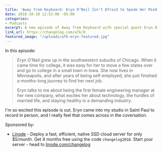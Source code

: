 ```yaml
---
title: 'Away from Keyboard: Eryn O’Neil Isn’t Afraid to Speak Her Mind'
date: 2018-10-10 12:52:00 -05:00
categories:
- Podcasts
excerpt: A new episode of Away from Keyboard with special guest Eryn O'Neil.
link_url: https://changelog.com/afk/8
featured_image: "/uploads/afk-eryn-featured.jpg"
---
```


In this episode:

> Eryn O'Neil grew up in the southwestern suburbs of Chicago. When it came time for college, it was easy for her to move a few states over and go to college in a small town in Iowa. She now lives in Minneapolis, and after years of being self-employed, she just finished a months-long journey to find her next job.
>
> Eryn talks to me about being the first female engineering manager at her new company, what excites her about technology, the hurdles of married life, and staying healthy in a demanding industry.

I'm so excited this episode is out. Eryn came into my studio in Saint Paul to record in person, and I really feel that comes across in the coversation.

Sponsored by:

- [Linode](https://linode.com/changelog) - Deploy a fast, efficient, native SSD cloud server for only $5/month. Get 4 months free using the code `changelog2018`. Start your server - head to [linode.com/changelog](https://linode.com/changelog)
